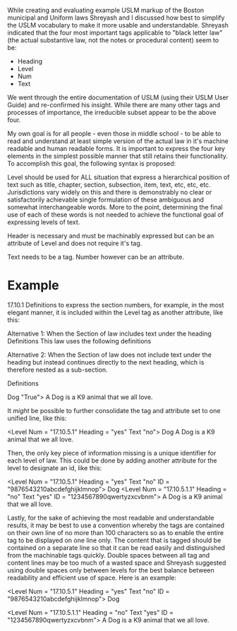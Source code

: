 While creating and evaluating example USLM markup of the Boston municipal and Uniform laws Shreyash and I discussed how best to simplify the USLM vocabulary to make it more usable and understandable.  Shreyash indicated that the four most important tags applicable to "black letter law" (the actual substantive law, not the notes or procedural content) seem to be:

* Heading
* Level
* Num
* Text

We went through the entire documentation of USLM (using their USLM User Guide) and re-confirmed his insight.  While there are many other tags and processes of importance, the irreducible subset appear to be the above four.  

My own goal is for all people - even those in middle school - to be able to read and understand at least simple version of the actual law in it's machine readable and human readable forms.  It is important to express the four key elements in the simplest possible manner that still retains their functionality. To accomplish this goal, the following syntax is proposed:

Level should be used for ALL situation that express a hierarchical position of text such as title, chapter, section, subsection, item, text, etc, etc, etc.  Jurisdictions vary widely on this and there is demonstrably no clear or satisfactorily achievable single formulation of these ambiguous and somewhat interchangeable words.  More to the point, determining the final use of each of these words is not needed to achieve the functional goal of expressing levels of text. 

Header is necessary and must be machinably expressed but can be an attribute of Level and does not require it's tag.

Text needs to be a tag.  Number however can be an attribute. 

# Example

<Level Type = "Heading"> 17.10.1 Definitions </Level>
to express the section numbers, for example, in the most elegant manner, it is included within the Level tag as another attribute, like this:

<Level Num = "17.10.1">

Alternative 1: When the Section of law includes text under the heading
<Level Type = "Heading"> Definitions </Level>
<Level Text = "yes"> This law uses the following definitions </Level>

Alternative 2: When the Section of law does not include text under the heading but instead continues directly to the next heading, which is therefore nested as a sub-section.

<Level Type = "Heading"> Definitions </Level>
<Level Text = "no"> 

<Level Num = "17.10.1.1">
<Level Type = "Heading"> Dog </Level>
<Level Type = "Text"> "True"> A Dog is a K9 animal that we all love. </Level>


It *might* be possible to further consolidate the tag and attribute set to one unified line, like this:

<Level Num = "17.10.5.1" Heading = "yes" Text "no"> Dog </Level>
 A Dog is a K9 animal that we all love. </Level>


Then, the only key piece of information missing is a unique identifier for each level of law.  This could be done by adding another attribute for the level to designate an id, like this:

<Level Num = "17.10.5.1" Heading = "yes" Text "no" ID = "9876543210abcdefghijklmnop"> Dog </Level>
<Level Num = "17.10.5.1.1" Heading = "no" Text "yes" ID = "1234567890qwertyzxcvbnm"> A Dog is a K9 animal that we all love. </Level>

Lastly, for the sake of achieving the most readable and understandable results, it may be best to use a convention whereby the tags are contained on their own line of no more than 100 characters so as to enable the entire tag to be displayed on one line only.  The content that is tagged should be contained on a separate line so that it can be read easily and distinguished from the machinable tags quickly.  Double spaces between all tag and content lines may be too much of a wasted space and Shreyash suggested  using double spaces only between levels for the best balance between readability and efficient use of space.  Here is an example: 

<Level Num = "17.10.5.1" Heading = "yes" Text "no" ID = "9876543210abcdefghijklmnop"> 
Dog 
</Level>

<Level Num = "17.10.5.1.1" Heading = "no" Text "yes" ID = "1234567890qwertyzxcvbnm"> 
A Dog is a K9 animal that we all love. 
</Level>
